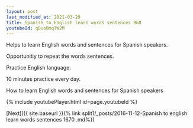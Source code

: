 ```yaml
---
layout: post
last_modified_at: 2021-03-29
title: Spanish to English learn words sentences 968 
youtubeId: qDuoBmqlW2M
---
```

 
 
Helps to learn English words and sentences for Spanish speakers.

Opportunitiy to repeat the words sentences. 

Practice English language. 
 
10 minutes practice every day. 
 
How to learn English words and sentences for Spanish speakers 
 
{% include youtubePlayer.html id=page.youtubeId %}
 
 
[Next]({{ site.baseurl }}{% link  split1/_posts/2016-11-12-Spanish to english learn words sentences 1670 .md%})
 
